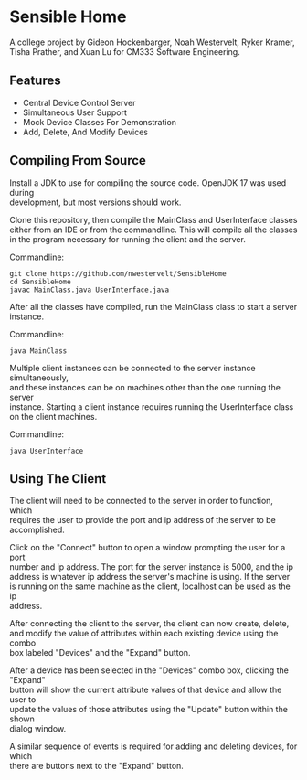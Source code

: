 # Sensible Home

A college project by Gideon Hockenbarger, Noah Westervelt, Ryker Kramer,  
Tisha Prather, and Xuan Lu for CM333 Software Engineering.

## Features

 - Central Device Control Server
 - Simultaneous User Support
 - Mock Device Classes For Demonstration
 - Add, Delete, And Modify Devices

## Compiling From Source

Install a JDK to use for compiling the source code. OpenJDK 17 was used during  
development, but most versions should work.

Clone this repository, then compile the MainClass and UserInterface classes  
either from an IDE or from the commandline. This will compile all the classes  
in the program necessary for running the client and the server.

Commandline:

    git clone https://github.com/nwestervelt/SensibleHome
    cd SensibleHome
    javac MainClass.java UserInterface.java

After all the classes have compiled, run the MainClass class to start a server  
instance.

Commandline:

    java MainClass

Multiple client instances can be connected to the server instance simultaneously,  
and these instances can be on machines other than the one running the server  
instance. Starting a client instance requires running the UserInterface class  
on the client machines.

Commandline:

    java UserInterface

## Using The Client

The client will need to be connected to the server in order to function, which  
requires the user to provide the port and ip address of the server to be  
accomplished.

Click on the "Connect" button to open a window prompting the user for a port  
number and ip address. The port for the server instance is 5000, and the ip  
address is whatever ip address the server's machine is using. If the server  
is running on the same machine as the client, localhost can be used as the ip  
address.

After connecting the client to the server, the client can now create, delete,  
and modify the value of attributes within each existing device using the combo  
box labeled "Devices" and the "Expand" button.

After a device has been selected in the "Devices" combo box, clicking the "Expand"  
button will show the current attribute values of that device and allow the user to  
update the values of those attributes using the "Update" button within the shown  
dialog window.

A similar sequence of events is required for adding and deleting devices, for which  
there are buttons next to the "Expand" button.
